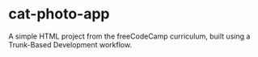 # cat-photo-app
A simple HTML project from the freeCodeCamp curriculum, built using a Trunk-Based Development workflow.
